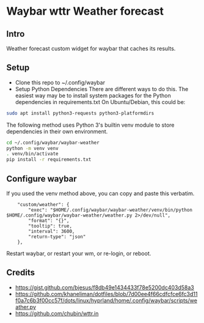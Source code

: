 # Waybar wttr Weather forecast

## Intro
Weather forecast custom widget for waybar that caches its results.

## Setup
- Clone this repo to ~/.config/waybar
- Setup Python Dependencies
There are different ways to do this. The easiest way may be to install system packages for the Python dependencies in requirements.txt
On Ubuntu/Debian, this could be:
```bash
sudo apt install python3-requests python3-platformdirs
```

The following method uses Python 3's builtin venv module to store dependencies in their own environment.
```bash
cd ~/.config/waybar/waybar-weather
python -m venv venv
. venv/bin/activate
pip install -r requirements.txt
```

## Configure waybar
If you used the venv method above, you can copy and paste this verbatim.
```
    "custom/weather": {
        "exec": "$HOME/.config/waybar/waybar-weather/venv/bin/python $HOME/.config/waybar/waybar-weather/weather.py 2>/dev/null",
        "format": "{}",
        "tooltip": true,
        "interval": 3600,
        "return-type": "json"
    },
```

Restart waybar, or restart your wm, or re-login, or reboot.

## Credits
- https://gist.github.com/bjesus/f8db49e1434433f78e5200dc403d58a3
- https://github.com/khaneliman/dotfiles/blob/7d00ee4f66cdfcfce6fc3d11f0a7c6b3f00cc57f/dots/linux/hyprland/home/.config/waybar/scripts/weather.py
- https://github.com/chubin/wttr.in
